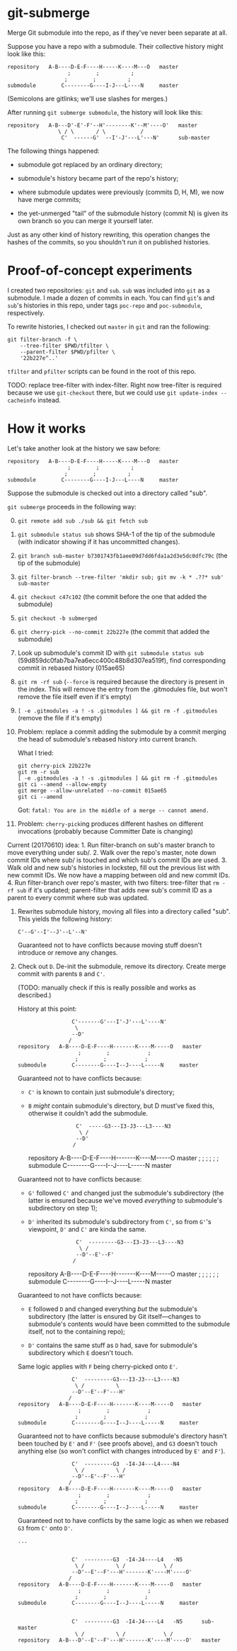 git-submerge
============

Merge Git submodule into the repo, as if they've never been separate at all.



Suppose you have a repo with a submodule. Their collective history might look
like this:

    repository   A-B----D-E-F----H-----K----M---O   master
                       ;        ;          ;
                      ;        ;          ;
    submodule        C--------G----I-J---L----N     master

(Semicolons are gitlinks; we'll use slashes for merges.)

After running `git submerge submodule`, the history will look like this:

    repository   A-B---D'-E'-F'--H'--------K'--M'----O'   master
                    \ / \       / \           /
                     C'  ------G'  --I'-J'---L'---N'      sub-master

The following things happened:

* submodule got replaced by an ordinary directory;

* submodule's history became part of the repo's history;

* where submodule updates were previously (commits D, H, M), we now have merge
  commits;

* the yet-unmerged "tail" of the submodule history (commit N) is given its own
  branch so you can merge it yourself later.

Just as any other kind of history rewriting, this operation changes the hashes
of the commits, so you shouldn't run it on published histories.


Proof-of-concept experiments
============================

I created two repositories: `git` and `sub`. `sub` was included into `git` as
a submodule. I made a dozen of commits in each. You can find `git`'s and
`sub`'s histories in this repo, under tags `poc-repo` and `poc-submodule`,
respectively.

To rewrite histories, I checked out `master` in `git` and ran the following:

```
git filter-branch -f \
    --tree-filter $PWD/tfilter \
    --parent-filter $PWD/pfilter \
    '22b227e^..'
```

`tfilter` and `pfilter` scripts can be found in the root of this repo.

TODO: replace tree-filter with index-filter. Right now tree-filter is required
because we use `git-checkout` there, but we could use `git update-index
--cacheinfo` instead.

How it works
============

Let's take another look at the history we saw before:

    repository   A-B----D-E-F----H-----K----M---O   master
                       ;        ;          ;
                      ;        ;          ;
    submodule        C--------G----I-J---L----N     master

Suppose the submodule is checked out into a directory called "sub".

`git submerge` proceeds in the following way:

0.  `git remote add sub ./sub && git fetch sub`
1.  `git submodule status sub` shows SHA-1 of the tip of the submodule (with indicator showing if it has uncommitted changes).
2.  `git branch sub-master b7301743fb1aee09d7dd6fda1a2d3e5dc0dfc79c` (the tip of the submodule)
3.  `git filter-branch --tree-filter 'mkdir sub; git mv -k * .??* sub' sub-master`
4.  `git checkout c47c102` (the commit before the one that added the submodule)
5.  `git checkout -b submerged`
6.  `git cherry-pick --no-commit 22b227e` (the commit that added the submodule)
7.  Look up submodule's commit ID with `git submodule status sub` (59d859dc0fab7ba7ea6ecc400c48b8d307ea519f), find corresponding commit in rebased history (015ae65)
7.  `git rm -rf sub` (`--force` is required because the directory is present in the index. This will remove the entry from the .gitmodules file, but won't remove the file itself even if it's empty)
8.  `[ -e .gitmodules -a ! -s .gitmodules ] && git rm -f .gitmodules` (remove the file if it's empty)
9.  Problem: replace a commit adding the submodule by a commit merging the head of submodule's rebased history into current branch.

    What I tried:

    ```
    git cherry-pick 22b227e
    git rm -r sub
    [ -e .gitmodules -a ! -s .gitmodules ] && git rm -f .gitmodules
    git ci --amend --allow-empty
    git merge --allow-unrelated --no-commit 015ae65
    git ci --amend
    ```

    Got: `fatal: You are in the middle of a merge -- cannot amend.`

10. Problem: `cherry-pick`ing produces different hashes on different invocations (probably because Committer Date is changing)


Current (20170610) idea:
    1. Run filter-branch on sub's master branch to move everything under sub/.
    2. Walk over the repo's master, note down commit IDs where sub/ is touched and which sub's commit IDs are used.
    3. Walk old and new sub's histories in lockstep, fill out the previous list with new commit IDs. We now have a mapping between old and new commit IDs.
    4. Run filter-branch over repo's master, with two filters:
        tree-filter that `rm -rf sub` if it's updated;
        parent-filter that adds new sub's commit ID as a parent to every commit where sub was updated.


1.  Rewrites submodule history, moving all files into a directory called "sub".
    This yields the following history:

        C'--G'--I'--J'--L'--N'

    Guaranteed not to have conflicts because moving stuff doesn't introduce or
    remove any changes.

2.  Check out `D`. De-init the submodule, remove its directory. Create merge
    commit with parents `B` and `C'`.

    (TODO: manually check if this is really possible and works as described.)

    History at this point:

                         C'-------G'---I'-J'---L'----N'
                          \
                         --D'
                        /
        repository   A-B----D-E-F----H-------K----M-----O   master
                           ;        ;            ;
                          ;        ;            ;
        submodule        C--------G----I--J----L-----N     master

    Guaranteed not to have conflicts because:

    * `C'` is known to contain just submodule's directory;

    * `B` *might* contain submodule's directory, but D must've fixed this,
      otherwise it couldn't add the submodule.


                         C'  -----G3---I3-J3---L3----N3
                          \ /
                         --D'
                        /
        repository   A-B----D-E-F----H-------K----M-----O   master
                           ;        ;            ;
                          ;        ;            ;
        submodule        C--------G----I--J----L-----N     master

    Guaranteed not to have conflicts because:

    * `G'` followed `C'` and changed just the submodule's subdirectory (the
      latter is ensured because we've moved *everything* to submodule's
      subdirectory on step 1);

    * `D'` inherited its submodule's subdirectory from `C'`, so from `G'`'s
      viewpoint, `D'` and `C'` are kinda the same.


                         C'  ---------G3---I3-J3---L3----N3
                          \ /
                         --D'--E'--F'
                        /
        repository   A-B----D-E-F----H-------K----M-----O   master
                           ;        ;            ;
                          ;        ;            ;
        submodule        C--------G----I--J----L-----N     master

    Guaranteed to not have conflicts because:

    * `E` followed `D` and changed everything *but* the submodule's
      subdirectory (the latter is ensured by Git itself—changes to submodule's
      contents would have been committed to the submodule itself, not to the
      containing repo);

    * `D'` contains the same stuff as `D` had, save for submodule's
      subdirectory which `E` doesn't touch.

    Same logic applies with `F` being cherry-picked onto `E'`.

                         C'  ---------G3---I3-J3---L3----N3
                          \ /          \
                         --D'--E'--F'---H'
                        /
        repository   A-B----D-E-F----H-------K----M-----O   master
                           ;        ;            ;
                          ;        ;            ;
        submodule        C--------G----I--J----L-----N     master

    Guaranteed not to have conflicts because submodule's directory hasn't been
    touched by `E'` and `F'` (see proofs above), and `G3` doesn't touch
    anything else (so won't conflict with changes introduced by `E'` and `F'`).


                         C'  ---------G3  -I4-J4---L4----N4
                          \ /          \ /
                         --D'--E'--F'---H'
                        /
        repository   A-B----D-E-F----H-------K----M-----O   master
                           ;        ;            ;
                          ;        ;            ;
        submodule        C--------G----I--J----L-----N     master

    Guaranteed not to have conflicts by the same logic as when we rebased `G3`
    from `C'` onto `D'`.

        ...


                         C'  ---------G3  -I4-J4----L4   -N5
                          \ /          \ /            \ /
                         --D'--E'--F'---H'-------K'----M'----O'
                        /
        repository   A-B----D-E-F----H-------K----M-----O   master
                           ;        ;            ;
                          ;        ;            ;
        submodule        C--------G----I--J----L-----N     master


                         C'  ---------G3  -I4-J4----L4   -N5      sub-master
                          \ /          \ /            \ /
        repository   A-B---D'--E'--F'---H'-------K'----M'----O'   master
